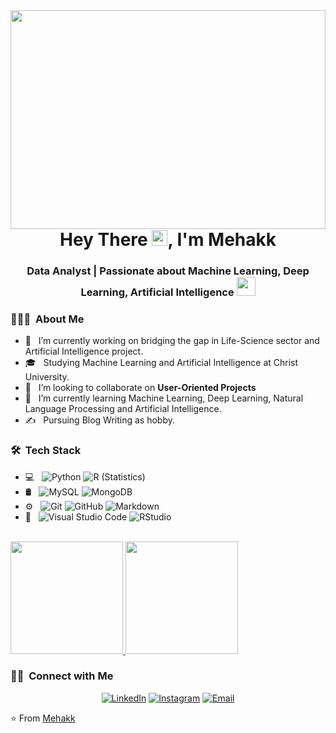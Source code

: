 <img align="left" width="100%" height="350" src="https://user-images.githubusercontent.com/74038190/219923823-bf1ce878-c6b8-4faa-be07-93e6b1006521.gif" />
<h1 align="center">
  Hey There <img src="https://media.giphy.com/media/hvRJCLFzcasrR4ia7z/giphy.gif" width="25">, I'm Mehakk
</h1>
<h3 align="center">
  Data Analyst | Passionate about Machine Learning, Deep Learning, Artificial Intelligence
  <img src="https://media.giphy.com/media/WUlplcMpOCEmTGBtBW/giphy.gif" width="30"/>
</h3> 

<h3> 👨🏻‍💻 &nbsp;About Me </h3>

- 🔭 &nbsp; I’m currently working on bridging the gap in Life-Science sector and Artificial Intelligence project.
- 🎓 &nbsp; Studying Machine Learning and Artificial Intelligence at Christ University.
- 👯 &nbsp; I’m looking to collaborate on **User-Oriented Projects**
- 🌱 &nbsp; I’m currently learning Machine Learning, Deep Learning, Natural Language Processing and Artificial Intelligence.
- ✍️ &nbsp; Pursuing Blog Writing as hobby.

<h3> 🛠 &nbsp;Tech Stack</h3>

- 💻 &nbsp;
  ![Python](https://img.shields.io/badge/-Python-333333?style=flat&logo=python)
  ![R (Statistics)](https://img.shields.io/badge/-R-333333?style=flat&logo=R&logoColor=276DC3)
- 🛢 &nbsp;
  ![MySQL](https://img.shields.io/badge/-MySQL-333333?style=flat&logo=mysql)
  ![MongoDB](https://img.shields.io/badge/-MongoDB-333333?style=flat&logo=mongodb)
- ⚙️ &nbsp;
  ![Git](https://img.shields.io/badge/-Git-333333?style=flat&logo=git)
  ![GitHub](https://img.shields.io/badge/-GitHub-333333?style=flat&logo=github)
  ![Markdown](https://img.shields.io/badge/-Markdown-333333?style=flat&logo=markdown)
- 🔧 &nbsp;
  ![Visual Studio Code](https://img.shields.io/badge/-Visual%20Studio%20Code-333333?style=flat&logo=visual-studio-code&logoColor=007ACC)
  ![RStudio](https://img.shields.io/badge/-RStudio-333333?style=flat&logo=rstudio)
  
<br/>

<a href="https://github.com/mehakk-lunkar">
  <img height="180em" src="https://github-readme-stats.vercel.app/api?username=mehakk-lunkar&theme=buefy&show_icons=true" />
  <img height="180em" src="https://github-readme-stats.vercel.app/api/top-langs/?username=mehakk-lunkar&theme=buefy&layout=compact" />
</a>

<br/>

<h3> 🤝🏻 &nbsp;Connect with Me </h3>

<p align="center">
<a href="https://www.linkedin.com/in/mehakk-lunkar"><img alt="LinkedIn" src="https://img.shields.io/badge/LinkedIn-Mehakk%20Lunkar%20-blue?style=flat-square&logo=linkedin"></a>
<a href="https://www.instagram.com/exploringwithm_/"><img alt="Instagram" src="https://img.shields.io/badge/Instagram-exploringwithm_-blue?style=flat-square&logo=instagram"></a>
<a href="lunkarmehakk@gmail.com"><img alt="Email" src="https://img.shields.io/badge/Email-lunkarmehakk@gmail.com-blue?style=flat-square&logo=gmail"></a>
</p>

⭐️ From [Mehakk]()

